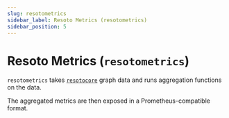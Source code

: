 ```yaml
---
slug: resotometrics
sidebar_label: Resoto Metrics (resotometrics)
sidebar_position: 5
---
```


# Resoto Metrics (`resotometrics`)

`resotometrics` takes [`resotocore`](./resotocore.md) graph data and runs aggregation functions on the data.

The aggregated metrics are then exposed in a Prometheus-compatible format.
